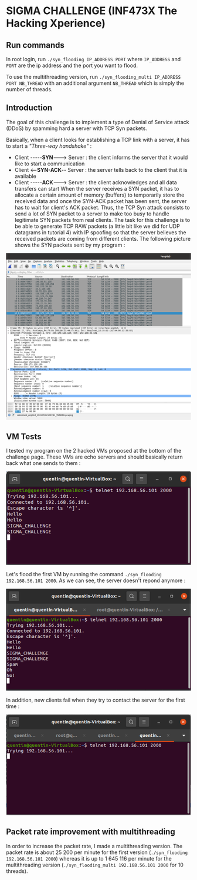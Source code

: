 # SIGMA CHALLENGE (INF473X The Hacking Xperience)

## Run commands

In root login, run `./syn_flooding IP_ADDRESS PORT` where `IP_ADDRESS` and `PORT` are the ip address and the port you want to flood.

To use the multithreading version, run `./syn_flooding_multi IP_ADDRESS PORT NB_THREAD` with an additional argument `NB_THREAD` which is simply the number of threads.

## Introduction

The goal of this challenge is to implement a type of Denial of Service attack (DDoS) by spamming hard a server with TCP Syn packets.

Basically, when a client looks for establishing a TCP link with a server, it has to start a _"Three-way handshake"_ :
- Client -----__SYN__---> Server : the client informs the server that it would like to start a communication
- Client <--__SYN-ACK__-- Server : the server tells back to the client that it is available
- Client -----__ACK__---> Server : the client acknowledges and all data transfers can start
When the server receives a SYN packet, it has to allocate a certain amount of memory (buffers) to temporarily store the received data and once the SYN-ACK packet has been sent, the server has to wait for client's ACK packet. Thus, the TCP Syn attack consists to send a lot of SYN packet to a server to make too busy to handle legitimate SYN packets from real clients. The task for this challenge is to be able to generate TCP RAW packets (a little bit like we did for UDP datagrams in tutorial 4) with IP spoofing so that the server believes the received packets are coming from different clients. The following picture shows the SYN packets sent by my program :

![wireshark](screenshots/wireshark.png)


## VM Tests

I tested my program on the 2 hacked VMs proposed at the bottom of the challenge page. These VMs are echo servers and should basically return back what one sends to them :

![normal](screenshots/normal.png)

Let's flood the first VM by running the command `./syn_flooding 192.168.56.101 2000`. As we can see, the server doesn't repond anymore :

![normal](screenshots/noresponse.png)

In addition, new clients fail when they try to contact the server for the first time :

![normal](screenshots/notconnect.png)

## Packet rate improvement with multithreading

In order to increase the packet rate, I made a multithreading version. The packet rate is about 25 200 per minute for the first version (`./syn_flooding 192.168.56.101 2000`) whereas it is up to 1 645 116 per minute for the multithreading version (`./syn_flooding_multi 192.168.56.101 2000` for 10 threads).

